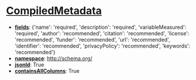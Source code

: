 # [CompiledMetadata](./psychDS-docs/objects/files/CompiledMetadata.md "The metadata object that results from the combination of global metadata and directory- and file-level metadata files according to the rules of inheritance.")

- [**fields**](./psychDS-docs/meta/defs/fields.md "Set of key/value pairs defining the fields that are expected to occur in a given file object, and whether they are required or recommended."): {'name': 'required', 'description': 'required', 'variableMeasured': 'required', 'author': 'recommended', 'citation': 'recommended', 'license': 'recommended', 'funder': 'recommended', 'url': 'recommended', 'identifier': 'recommended', 'privacyPolicy': 'recommended', 'keywords': 'recommended'}
- [**namespace**](./psychDS-docs/meta/defs/namespace.md "URL identifying the required namespace to be used for required fields in the file object. Namespaces are web prefixes that point to ontologies which contain definitions of semantic vocabularies."): http://schema.org/
- [**jsonld**](./psychDS-docs/meta/defs/jsonld.md "Indicator for whether the given file object is required to be a valid JSON-LD object."): True
- [**containsAllColumns**](./psychDS-docs/meta/defs/containsAllColumns.md "The metadata object, after all inherited sidecars are accounted for, must contain a 'variableMeasured' property listing at least all of the column headers found in the datafile at hand."): True